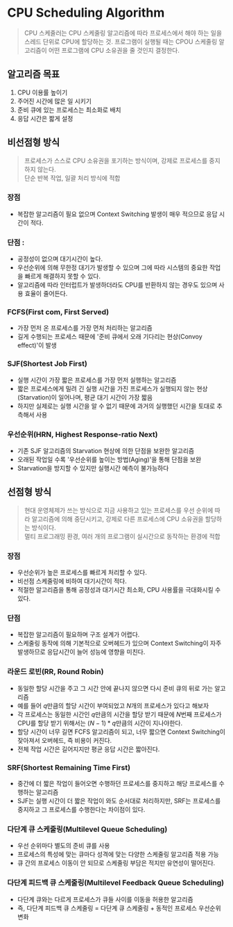 # CPU Scheduling Algorithm

> CPU 스케줄러는 CPU 스케줄링 알고리즘에 따라 프로세스에서 해야 하는 일을 스레드 단위로 CPU에 할당하는 것.
> 프로그램이 실행될 때는 CPOU 스케줄링 알고리즘이 어떤 프로그램에 CPU 소유권을 줄 것인지 결정한다.

## 알고리즘 목표
1. CPU 이용률 높이기
2. 주어진 시간에 많은 일 시키기
3. 준비 큐에 있는 프로세스는 최소화로 배치
4. 응답 시간은 짧게 설정

## 비선점형 방식
> 프로세스가 스스로 CPU 소유권을 포기하는 방식이며, 강제로 프로세스를 중지하지 않는다. <br>단순 반복 작업, 일괄 처리 방식에 적합

### 장점
* 복잡한 알고리즘이 필요 없으며 Context Switching 발생이 매우 적으므로 응답 시간이 적다.
### 단점 : 
* 공정성이 없으며 대기시간이 높다. 
* 우선순위에 의해 무한정 대기가 발생할 수 있으며 그에 따라 시스템의 중요한 작업을 빠르게 해결하지 못할 수 있다.
* 알고리즘에 따라 인터럽트가 발생하더라도 CPU를 반환하지 않는 경우도 있으며 사용 효율이 줄어든다.

### FCFS(First com, First Served)
* 가장 먼저 온 프로세스를 가장 먼처 처리하는 알고리즘
* 길게 수행되는 프로세스 때문에 '준비 큐에서 오래 기다리는 현상(Convoy effect)'이 발생

### SJF(Shortest Job First)
* 실행 시간이 가장 짧은 프로세스를 가장 먼저 실행하는 알고리즘
* 짧은 프로세스에게 밀려 긴 실행 시간을 가진 프로세스가 실행되지 않는 현상(Starvation)이 일어나며, 평균 대기 시간이 가장 짧음
* 하지만 실제로는 실행 시간을 알 수 없기 때문에 과거의 실행했던 시간을 토대로 추측해서 사용

### 우선순위(HRN, Highest Response-ratio Next)
* 기존 SJF 알고리즘의 Starvation 현상에 의한 단점을 보완한 알고리즘
* 오래된 작업일 수록 '우선순위를 높이는 방법(Aging)'을 통해 단점을 보완
* Starvation을 방지할 수 있지만 실행시간 예측이 불가능하다

## 선점형 방식
> 현대 운영체제가 쓰는 방식으로 지금 사용하고 있는 프로세스를 우선 순위에 따라 알고리즘에 의해 중단시키고, 강제로 다른 프로세스에 CPU 소유권을 할당하는 방식이다.<br>
> 멀티 프로그래밍 환경, 여러 개의 프로그램이 실시간으로 동작하는 환경에 적합
### 장점
* 우선순위가 높은 프로세스를 빠르게 처리할 수 있다.
* 비선점 스케줄링에 비하여 대기시간이 적다.
* 적절한 알고리즘을 통해 공정성과 대기시간 최소화, CPU 사용률을 극대화시킬 수 있다.
### 단점
* 복잡한 알고리즘이 필요하며 구조 설계가 어렵다.
* 스케줄링 동작에 의해 기본적으로 오버헤드가 있으며 Context Switching이 자주 발생하므로 응답시간이 늘어 성능에 영향을 미친다.

### 라운드 로빈(RR, Round Robin)
* 동일한 할당 시간을 주고 그 시간 안에 끝나지 않으면 다시 준비 큐의 뒤로 가는 알고리즘
* 예를 들어 $q$만큼의 할당 시간이 부여되었고 $N$개의 프로세스가 있다고 해보자
* 각 프로세스는 동일한 시간인 $q$만큼의 시간을 할당 받기 때문에 $N$번째 프로세스가 CPU를 할당 받기 위해서는 $(N - 1) * q$만큼의 시간이 지나야한다.
* 할당 시간이 너무 길면 FCFS 알고리즘이 되고, 너무 짧으면 Context Switching이 잦아져서 오버헤드, 즉 비용이 커진다.
* 전체 작업 시간은 길어지지만 평균 응답 시간은 짧아진다.

### SRF(Shortest Remaining Time First)
* 중간에 더 짧은 작업이 들어오면 수행하던 프로세스를 중지하고 해당 프로세스를 수행하는 알고리즘
* SJF는 실행 시간이 더 짧은 작업이 와도 순서대로 처리하지만, SRF는 프로세스를 중지하고 그 프로세스를 수행한다는 차이점이 있다.

### 다단계 큐 스케줄링(Multilevel Queue Scheduling)
* 우선 순위마다 별도의 준비 큐를 사용
* 프로세스의 특성에 맞는 큐마다 성격에 맞는 다양한 스케줄링 알고리즘 적용 가능
* 큐 간의 프로세스 이동이 안 되므로 스케줄링 부담은 적지만 유연성이 떨어진다.

### 다단계 피드백 큐 스케줄링(Multilevel Feedback Queue Scheduling)
* 다단계 큐와는 다르게 프로세스가 큐들 사이를 이동을 허용한 알고리즘
* 즉, 다단계 피드백 큐 스케줄링 = 다단계 큐 스케줄링 + 동적인 프로세스 우선순위 변화